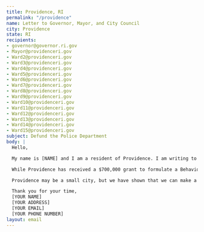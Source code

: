 ```yaml
---
title: Providence, RI
permalink: "/providence"
name: Letter to Governor, Mayor, and City Council
city: Providence
state: RI
recipients:
- governor@governor.ri.gov
- Mayor@providenceri.gov
- Ward2@providenceri.gov
- Ward3@providenceri.gov
- Ward4@providenceri.gov
- Ward5@providenceri.gov
- Ward6@providenceri.gov
- Ward7@providenceri.gov
- Ward8@providenceri.gov
- Ward9@providenceri.gov
- Ward10@providenceri.gov
- Ward11@providenceri.gov
- Ward12@providenceri.gov
- Ward13@providenceri.gov
- Ward14@providenceri.gov
- Ward15@providenceri.gov
subject: Defund the Police Department
body: |
  Hello,

  My name is [NAME] and I am a resident of Providence. I am writing to demand that Governor Raimondo, Mayor Elorza, and the members of the City Council do everything in their power to adopt a budget that redirects funds from the Police Department towards community wellbeing, mental health and the needs of its residents. It has become clear that police forces are ineffective at keeping local communities safe, and that they perpetuate the oppression of residents who are people of color, undocumented, mentally ill, disabled, and LGBTQ.

  While Providence has received a $700,000 grant to formulate a Behavioral Health Response Team, that amount is a mere drop in the bucket of the nearly $90 million budgeted for Police in 2021. The current budget proposal has allocated $154,450 on guns and ammunition, $1,461,620 for 50 new police recruits, not to mention $963,626 that is allocated for uniforms and "wearing apparel,” presumably including more of the riot gear that is currently being used to suppress peaceful protests. Imagine how much those dollars could accomplish when used to fund low-income and public housing, education, resources for formerly incarcerated individuals, and public transportation, as Direct Action for Rights and Equality has demanded.

  Providence may be a small city, but we have shown that we can make a huge impact on America at large. We desperately need to change our financial priorities and let our tax dollars go to communities, not cops.

  Thank you for your time,
  [YOUR NAME]
  [YOUR ADDRESS]
  [YOUR EMAIL]
  [YOUR PHONE NUMBER]
layout: email
---
```



